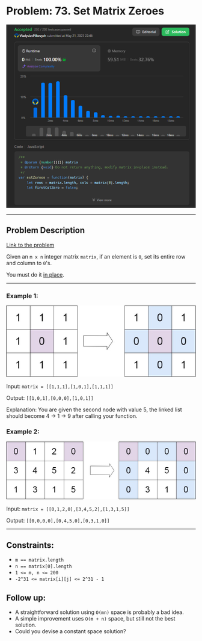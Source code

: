 # Problem: 73. Set Matrix Zeroes

![Solution Analyze](./images/img_2.png "Solution Analyze")

---

## Problem Description
[Link to the problem](https://leetcode.com/problems/set-matrix-zeroes/description/?envType=daily-question&envId=2025-05-21)

Given an `m x n` integer matrix `matrix`, if an element is `0`, set its entire row and column to `0`'s.

You must do it [in place](https://en.wikipedia.org/wiki/In-place_algorithm).

---

### Example 1:

![Example 1](./images/img.png "Example img 1")

Input: `matrix = [[1,1,1],[1,0,1],[1,1,1]]`

Output: `[[1,0,1],[0,0,0],[1,0,1]]`

Explanation: You are given the second node with value 5, the linked list should become 4 -> 1 -> 9 after calling your function.

### Example 2:

![Example 2](./images/img_1.png "Example img 2")

Input: `matrix = [[0,1,2,0],[3,4,5,2],[1,3,1,5]]`

Output: `[[0,0,0,0],[0,4,5,0],[0,3,1,0]]`

---

## Constraints:

 - `m == matrix.length`
 - `n == matrix[0].length`
 - `1 <= m, n <= 200`
 - `-2^31 <= matrix[i][j] <= 2^31 - 1`

## Follow up:
 - A straightforward solution using `O(mn)` space is probably a bad idea.
 - A simple improvement uses `O(m + n)` space, but still not the best solution.
 - Could you devise a constant space solution?
